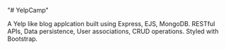 "# YelpCamp" 

A Yelp like blog applcation built using Express, EJS, MongoDB.
RESTful APIs, Data persistence, User associations, CRUD operations.
Styled with Bootstrap.
